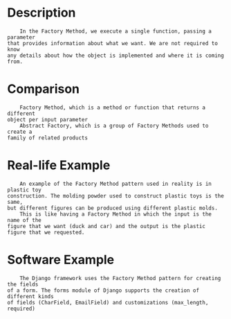 
# Description
        In the Factory Method, we execute a single function, passing a parameter 
    that provides information about what we want. We are not required to know 
    any details about how the object is implemented and where it is coming from.


# Comparison
        Factory Method, which is a method or function that returns a different 
    object per input parameter
        Abstract Factory, which is a group of Factory Methods used to create a 
    family of related products


# Real-life Example
        An example of the Factory Method pattern used in reality is in plastic toy
    construction. The molding powder used to construct plastic toys is the same,
    but different figures can be produced using different plastic molds. 
        This is like having a Factory Method in which the input is the name of the 
    figure that we want (duck and car) and the output is the plastic figure that we requested.


# Software Example
        The Django framework uses the Factory Method pattern for creating the fields
    of a form. The forms module of Django supports the creation of different kinds
    of fields (CharField, EmailField) and customizations (max_length, required)